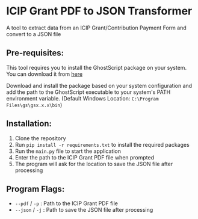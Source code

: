 # ICIP Grant PDF to JSON Transformer

A tool to extract data from an ICIP Grant/Contribution Payment Form and convert to a JSON file

## Pre-requisites:
This tool requires you to install the GhostScript package on your system.
You can download it from [here](https://www.ghostscript.com/download/gsdnld.html, "GhostScript Download Page")

Download and install the package based on your system configuration and add the path to the GhostScript executable to your system's PATH environment variable.
(Default Windows Location: `C:\Program Files\gs\gsx.x.x\bin`)

## Installation:
1. Clone the repository
2. Run `pip install -r requirements.txt` to install the required packages
3. Run the `main.py` file to start the application
4. Enter the path to the ICIP Grant PDF file when prompted
5. The program will ask for the location to save the JSON file after processing

## Program Flags:
- `--pdf` / `-p` : Path to the ICIP Grant PDF file
- `--json` / `-j` : Path to save the JSON file after processing


